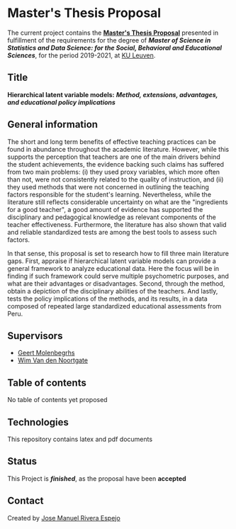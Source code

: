# Master's Thesis Proposal
The current project contains the [**Master's Thesis Proposal**](https://github.com/jriveraespejo/thesis_proposal/blob/master/Thesis_proposal_(preliminar).pdf) presented in fulfillment of the requirements for the degree of **_Master of Science in Statistics and Data Science: for the Social, Behavioral and Educational Sciences_**, for the period 2019-2021, at [KU Leuven](https://onderwijsaanbod.kuleuven.be/2020/opleidingen/e/SC_51016989.htm#bl=02,0201,020101,020102,020103,02010301,02010302,0202,020202,020203,02020301).

## Title

**Hierarchical latent variable models:** 
**_Method, extensions, advantages, and educational policy implications_**

## General information

The short and long term benefits of effective teaching practices can be found in abundance throughout the academic literature. However, while this supports the perception that teachers are one of the main drivers behind the student achievements, the evidence backing such claims has suffered from two main problems: (i) they used proxy variables, which more often than not, were not consistently related to the quality of instruction, and (ii) they used methods that were not concerned in outlining the teaching factors responsible for the student's learning. Nevertheless, while the literature still reflects considerable uncertainty on what are the "ingredients for a good teacher", a good amount of evidence has supported the disciplinary and pedagogical knowledge as relevant components of the teacher effectiveness. Furthermore, the literature has also shown that valid and reliable standardized tests are among the best tools to assess such factors. 

In that sense, this proposal is set to research how to fill three main literature gaps. First, appraise if hierarchical latent variable models can provide a general framework to analyze educational data. Here the focus will be in finding if such framework could serve multiple psychometric purposes, and what are their advantages or disadvantages. Second, through the method, obtain a depiction of the disciplinary abilities of the teachers. And lastly, tests the policy implications of the methods, and its results, in a data composed of repeated large standardized educational assessments from Peru.


## Supervisors
* [Geert Molenbegrhs](https://www.kuleuven.be/wieiswie/nl/person/00056633)
* [Wim Van den Noortgate](https://www.kuleuven.be/wieiswie/nl/person/00006844)


## Table of contents
No table of contents yet proposed


## Technologies
This repository contains latex and pdf documents


## Status
This Project is **_finished_**, as the proposal have been **accepted**


## Contact
Created by [Jose Manuel Rivera Espejo](http://linkedin.com/in/jriveraespejo)
